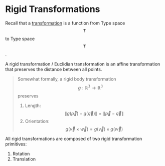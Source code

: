 # Rigid Transformations

Recall that a [transformation](../../../../cs/programming/functions.md#transformations) is a function from Type space $$T$$ to Type space $$T$$.

A rigid transformation / Euclidian transformation is an affine transformation that preserves the distance between all points.

> Somewhat formally, a rigid body transformation $$g : \mathbb{R^3} \rightarrow \mathbb{R^3}$$ preserves
>
> 1. Length: $$\lVert g(\vec{p}) - g(\vec{q}) \rVert = \lVert \vec{p} - \vec{q} \rVert$$
> 2. Orientation: $$g(\vec{v} \times \vec{w}) = g(\vec{v}) \times g(\vec{w})$$

All rigid transformations are composed of two rigid transformation primitives:

1. Rotation
2. Translation

